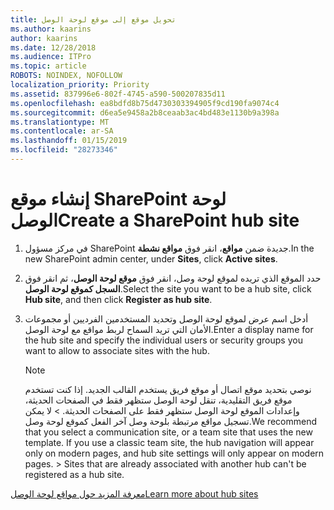 ```yaml
---
title: تحويل موقع إلى موقع لوحة الوصل
ms.author: kaarins
author: kaarins
ms.date: 12/28/2018
ms.audience: ITPro
ms.topic: article
ROBOTS: NOINDEX, NOFOLLOW
localization_priority: Priority
ms.assetid: 837996e6-802f-4745-a590-500207835d11
ms.openlocfilehash: ea8bdfd8b75d4730303394905f9cd190fa9074c4
ms.sourcegitcommit: d6ea5e9458a2b8ceaab3ac4bd483e1130b9a398a
ms.translationtype: MT
ms.contentlocale: ar-SA
ms.lasthandoff: 01/15/2019
ms.locfileid: "28273346"
---
```

# <a name="create-a-sharepoint-hub-site"></a><span data-ttu-id="c6983-102">إنشاء موقع SharePoint لوحة الوصل</span><span class="sxs-lookup"><span data-stu-id="c6983-102">Create a SharePoint hub site</span></span>

1. <span data-ttu-id="c6983-103">في مركز مسؤول SharePoint جديدة ضمن **مواقع**، انقر فوق **مواقع نشطة**.</span><span class="sxs-lookup"><span data-stu-id="c6983-103">In the new SharePoint admin center, under **Sites**, click **Active sites**.</span></span> 
    
2. <span data-ttu-id="c6983-104">حدد الموقع الذي تريده لموقع لوحة وصل، انقر فوق **موقع لوحة الوصل**، ثم انقر فوق **السجل كموقع لوحة الوصل**.</span><span class="sxs-lookup"><span data-stu-id="c6983-104">Select the site you want to be a hub site, click **Hub site**, and then click **Register as hub site**.</span></span> 
    
3. <span data-ttu-id="c6983-105">أدخل اسم عرض لموقع لوحة الوصل وتحديد المستخدمين الفرديين أو مجموعات الأمان التي تريد السماح لربط مواقع مع لوحة الوصل.</span><span class="sxs-lookup"><span data-stu-id="c6983-105">Enter a display name for the hub site and specify the individual users or security groups you want to allow to associate sites with the hub.</span></span>
    
    > [!NOTE]
    >  <span data-ttu-id="c6983-p101">نوصي بتحديد موقع اتصال أو موقع فريق يستخدم القالب الجديد. إذا كنت تستخدم موقع فريق التقليدية، تنقل لوحة الوصل ستظهر فقط في الصفحات الحديثة، وإعدادات الموقع لوحة الوصل ستظهر فقط على الصفحات الحديثة. > لا يمكن تسجيل مواقع مرتبطة بلوحة وصل آخر الفعل كموقع لوحة وصل.</span><span class="sxs-lookup"><span data-stu-id="c6983-p101">We recommend that you select a communication site, or a team site that uses the new template. If you use a classic team site, the hub navigation will appear only on modern pages, and hub site settings will only appear on modern pages. >  Sites that are already associated with another hub can't be registered as a hub site.</span></span> 
  
[<span data-ttu-id="c6983-109">معرفة المزيد حول مواقع لوحة الوصل</span><span class="sxs-lookup"><span data-stu-id="c6983-109">Learn more about hub sites</span></span>](https://go.microsoft.com/fwlink/?linkid=869149)
  


